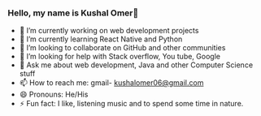### Hello, my name is Kushal Omer👋


- 🔭 I’m currently working on web development projects
- 🌱 I’m currently learning React Native and Python
- 👯 I’m looking to collaborate on GitHub and other communities
- 🤔 I’m looking for help with Stack overflow, You tube, Google
- 💬 Ask me about web development, Java and other Computer Science stuff
- 📫 How to reach me: gmail- [kushalomer06@gmail.com](kushalomer06@gmail.com)
- 😄 Pronouns: He/His
- ⚡ Fun fact: I like, listening music and to spend some time in nature.
